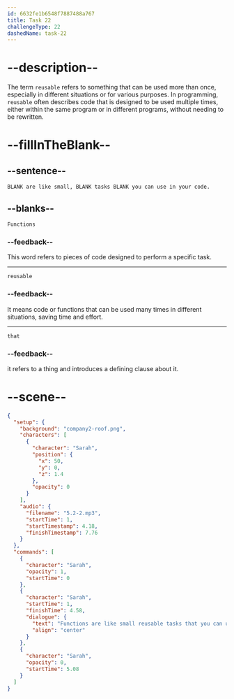 ```yaml
---
id: 6632fe1b6548f7887488a767
title: Task 22
challengeType: 22
dashedName: task-22
---
```


<!-- (Audio) Sarah: Functions are like small, reusable tasks that you can use in your code. -->

# --description--

The term `reusable` refers to something that can be used more than once, especially in different situations or for various purposes. In programming, `reusable` often describes code that is designed to be used multiple times, either within the same program or in different programs, without needing to be rewritten.

# --fillInTheBlank--

## --sentence--

`BLANK are like small, BLANK tasks BLANK you can use in your code.`

## --blanks--

`Functions`

### --feedback--

This word refers to pieces of code designed to perform a specific task.

---

`reusable`

### --feedback--

It means code or functions that can be used many times in different situations, saving time and effort.

---

`that`

### --feedback--

it refers to a thing and introduces a defining clause about it.

# --scene--

```json
{
  "setup": {
    "background": "company2-roof.png",
    "characters": [
      {
        "character": "Sarah",
        "position": {
          "x": 50,
          "y": 0,
          "z": 1.4
        },
        "opacity": 0
      }
    ],
    "audio": {
      "filename": "5.2-2.mp3",
      "startTime": 1,
      "startTimestamp": 4.18,
      "finishTimestamp": 7.76
    }
  },
  "commands": [
    {
      "character": "Sarah",
      "opacity": 1,
      "startTime": 0
    },
    {
      "character": "Sarah",
      "startTime": 1,
      "finishTime": 4.58,
      "dialogue": {
        "text": "Functions are like small reusable tasks that you can use in your code.",
        "align": "center"
      }
    },
    {
      "character": "Sarah",
      "opacity": 0,
      "startTime": 5.08
    }
  ]
}
```
